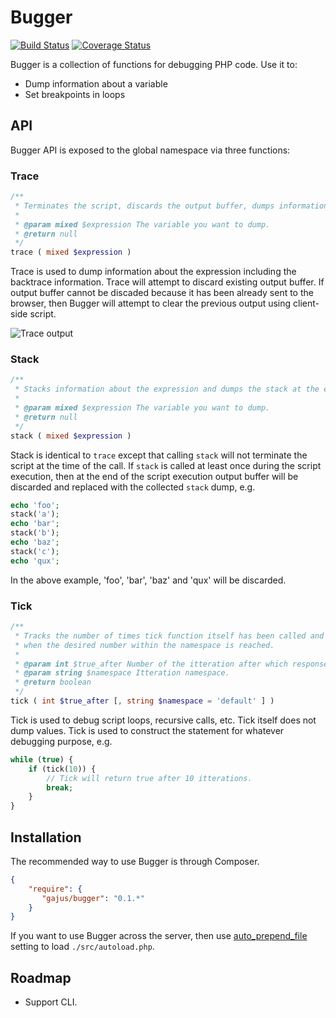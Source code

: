 # Bugger

[![Build Status](https://travis-ci.org/gajus/bugger.png?branch=master)](https://travis-ci.org/gajus/bugger)
[![Coverage Status](https://coveralls.io/repos/gajus/bugger/badge.png?branch=master)](https://coveralls.io/r/gajus/bugger?branch=master)

Bugger is a collection of functions for debugging PHP code. Use it to:

* Dump information about a variable
* Set breakpoints in loops

## API

Bugger API is exposed to the global namespace via three functions:

### Trace

```php
/**
 * Terminates the script, discards the output buffer, dumps information about the expression including backtrace up to the `trace` call.
 * 
 * @param mixed $expression The variable you want to dump.
 * @return null
 */
trace ( mixed $expression )
````

Trace is used to dump information about the expression including the backtrace information. Trace will attempt to discard existing output buffer. If output buffer cannot be discaded because it has been already sent to the browser, then Bugger will attempt to clear the previous output using client-side script.

![Trace output](./docs/static/image/trace.png)

### Stack

```php
/**
 * Stacks information about the expression and dumps the stack at the end of the script execution.
 *
 * @param mixed $expression The variable you want to dump.
 * @return null
 */
stack ( mixed $expression )
```

Stack is identical to `trace` except that calling `stack` will not terminate the script at the time of the call. If `stack` is called at least once during the script execution, then at the end of the script execution output buffer will be discarded and replaced with the collected `stack` dump, e.g.

```php
echo 'foo';
stack('a');
echo 'bar';
stack('b');
echo 'baz';
stack('c');
echo 'qux';
```

In the above example, 'foo', 'bar', 'baz' and 'qux' will be discarded.

### Tick

```php
/**
 * Tracks the number of times tick function itself has been called and returns true
 * when the desired number within the namespace is reached.
 *
 * @param int $true_after Number of the itteration after which response is true.
 * @param string $namespace Itteration namespace.
 * @return boolean
 */
tick ( int $true_after [, string $namespace = 'default' ] )
```

Tick is used to debug script loops, recursive calls, etc. Tick itself does not dump values. Tick is used to construct the statement for whatever debugging purpose, e.g.

```php
while (true) {
    if (tick(10)) {
        // Tick will return true after 10 itterations.
        break;
    }
}
```

## Installation

The recommended way to use Bugger is through Composer.

```json
{
    "require": {
       "gajus/bugger": "0.1.*"
    }
}
```

If you want to use Bugger across the server, then use [auto_prepend_file](http://uk1.php.net/manual/en/ini.core.php#ini.auto-prepend-file) setting to load `./src/autoload.php`.

## Roadmap

* Support CLI.